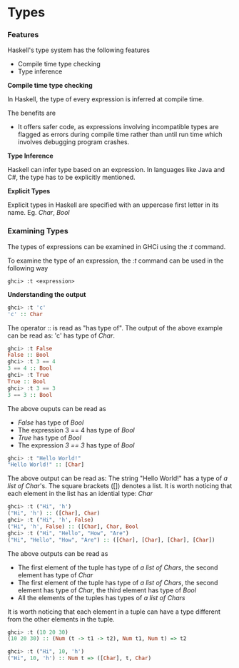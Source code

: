 # Types

### Features

Haskell's type system has the following features

* Compile time type checking
* Type inference 

**Compile time type checking**

In Haskell, the type of every expression is inferred at compile time. 

The benefits are 

* It offers safer code, as expressions involving incompatible types are flagged as errors during compile time rather than until run time which involves debugging program crashes.

**Type Inference**

Haskell can infer type based on an expression. In languages like Java and C#, the type has to be explicitly mentioned.

**Explicit Types**

Explicit types in Haskell are specified with an uppercase first letter in its name. Eg. *Char*, *Bool*

### Examining Types

The types of expressions can be examined in GHCi using the *:t* command.

To examine the type of an expression, the *:t* command can be used in the following way

```
ghci> :t <expression>
```

**Understanding the output**

```haskell
ghci> :t 'c'
'c' :: Char
```

The operator :: is read as "has type of". The output of the above example can be read as: 'c' has type of *Char*.

```haskell
ghci> :t False
False :: Bool
ghci> :t 3 == 4
3 == 4 :: Bool
ghci> :t True
True :: Bool
ghci> :t 3 == 3
3 == 3 :: Bool
```

The above ouputs can be read as

* *False* has type of *Bool*
* The expression 3 == 4 has type of *Bool*
* *True* has type of *Bool*
* The expression *3 == 3* has type of *Bool*

```haskell
ghci> :t "Hello World!"
"Hello World!" :: [Char]
```

The above output can be read as: The string "Hello World!" has a type of *a list of Char*'s. The square brackets ([]) denotes a list.
It is worth noticing that each element in the list has an idential type: *Char*

```haskell
ghci> :t ("Hi", 'h')
("Hi", 'h') :: ([Char], Char)
ghci> :t ("Hi", 'h', False)
("Hi", 'h', False) :: ([Char], Char, Bool
ghci> :t ("Hi", "Hello", "How", "Are")
("Hi", "Hello", "How", "Are") :: ([Char], [Char], [Char], [Char])
```

The above outputs can be read as

* The first element of the tuple has type of *a list of Chars*, the second element has type of *Char*
* The first element of the tuple has type of *a list of Chars*, the second element has type of *Char*, the third element has type of *Bool*
* All the elements of the tuples has types of *a list of Chars*

It is worth noticing that each element in a tuple can have a type different from the other elements in the tuple.


```haskell
ghci> :t (10 20 30)
(10 20 30) :: (Num (t -> t1 -> t2), Num t1, Num t) => t2

ghci> :t ("Hi", 10, 'h')
("Hi", 10, 'h') :: Num t => ([Char], t, Char)
```
